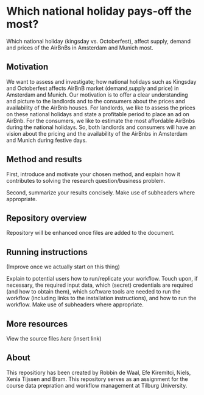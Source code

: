 # Which national holiday pays-off the most?

Which national holiday (kingsday vs. Octoberfest), affect supply, demand and prices of the AirBnBs in Amsterdam and Munich most.

## Motivation

We want to assess and investigate; how national holidays such as Kingsday and Octoberfest affects AirBnB market (demand,supply and price) in Amsterdam and Munich. Our motivation is to offer a clear understanding and picture to the landlords and to the consumers about the prices and availability of the AirBnb houses. For landlords, we like to assess the prices on these national holidays and state a profitable period to place an ad on AirBnb. For the consumers, we like to estimate the most affordable AirBnbs during the national holidays. So, both landlords and consumers will have an vision about the pricing and the availability of the AirBnbs in Amsterdam and Munich during festive days.

## Method and results

First, introduce and motivate your chosen method, and explain how it contributes to solving the research question/business problem.

Second, summarize your results concisely. Make use of subheaders where appropriate.

## Repository overview

Repository will be enhanced once files are added to the document. 

## Running instructions
(Improve once we actually start on this thing)

Explain to potential users how to run/replicate your workflow. Touch upon, if necessary, the required input data, which (secret) credentials are required (and how to obtain them), which software tools are needed to run the workflow (including links to the installation instructions), and how to run the workflow. Make use of subheaders where appropriate.

## More resources

View the source files _here_ (insert link)

## About

This repositiory has been created by Robbin de Waal, Efe Kiremitci, Niels, Xenia Tijssen and Bram. This repository serves as an assignment for the course data prepration and workflow management at Tilburg University. 